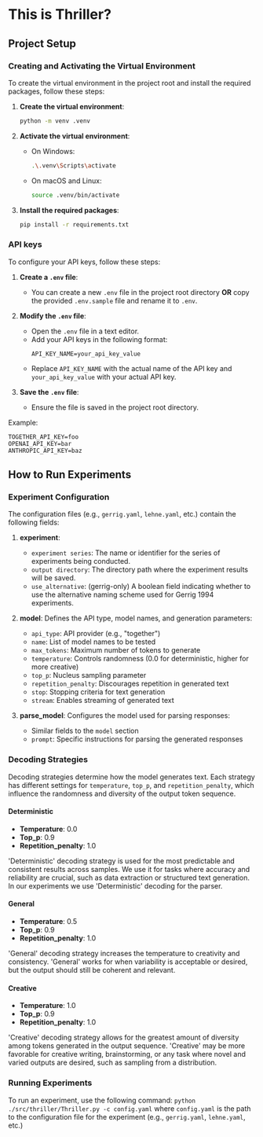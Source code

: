 # This is Thriller?

## Project Setup

### Creating and Activating the Virtual Environment

To create the virtual environment in the project root and install the required packages, follow these steps:

1. **Create the virtual environment**:
    ```sh
    python -m venv .venv
    ```

2. **Activate the virtual environment**:
    - On Windows:
        ```sh
        .\.venv\Scripts\activate
        ```
    - On macOS and Linux:
        ```sh
        source .venv/bin/activate
        ```

3. **Install the required packages**:
    ```sh
    pip install -r requirements.txt
    ```


<!-- ### precommit
Q: What is precommit?
A: precommit is a tool for managing and maintaining code quality.
- https://pre-commit.com/ -->

### API keys
To configure your API keys, follow these steps:

1. **Create a `.env` file**:
    - You can create a new `.env` file in the project root directory **OR** copy the provided `.env.sample` file and rename it to `.env`.

2. **Modify the `.env` file**:
    - Open the `.env` file in a text editor.
    - Add your API keys in the following format:
      ```
      API_KEY_NAME=your_api_key_value
      ```
    - Replace `API_KEY_NAME` with the actual name of the API key and `your_api_key_value` with your actual API key.

3. **Save the `.env` file**:
    - Ensure the file is saved in the project root directory.

Example:
```
TOGETHER_API_KEY=foo
OPENAI_API_KEY=bar
ANTHROPIC_API_KEY=baz
```

## How to Run Experiments

### Experiment Configuration

The configuration files (e.g., `gerrig.yaml`, `lehne.yaml`, etc.) contain the following fields:

1. **experiment**:
   - `experiment series`: The name or identifier for the series of experiments being conducted.
   - `output directory`: The directory path where the experiment results will be saved.
   - `use_alternative`: (gerrig-only) A boolean field indicating whether to use the alternative naming scheme used for Gerrig 1994 experiments.

2. **model**: Defines the API type, model names, and generation parameters:
   - `api_type`: API provider (e.g., "together")
   - `name`: List of model names to be tested
   - `max_tokens`: Maximum number of tokens to generate
   - `temperature`: Controls randomness (0.0 for deterministic, higher for more creative)
   - `top_p`: Nucleus sampling parameter
   - `repetition_penalty`: Discourages repetition in generated text
   - `stop`: Stopping criteria for text generation
   - `stream`: Enables streaming of generated text

3. **parse_model**: Configures the model used for parsing responses:
   - Similar fields to the `model` section
   - `prompt`: Specific instructions for parsing the generated responses

### Decoding Strategies

Decoding strategies determine how the model generates text. Each strategy has different settings for `temperature`, `top_p`, and `repetition_penalty`, which influence the randomness and diversity of the output token sequence.

#### Deterministic
- **Temperature**: 0.0
- **Top_p**: 0.9
- **Repetition_penalty**: 1.0

'Deterministic' decoding strategy is used for the most predictable and consistent results across samples. We use it for tasks where accuracy and reliability are crucial, such as data extraction or structured text generation. In our experiments we use 'Deterministic' decoding for the parser.

#### General
- **Temperature**: 0.5
- **Top_p**: 0.9
- **Repetition_penalty**: 1.0

'General' decoding strategy increases the temperature to  creativity and consistency. 'General' works for when variability is acceptable or desired, but the output should still be coherent and relevant.

#### Creative

- **Temperature**: 1.0
- **Top_p**: 0.9
- **Repetition_penalty**: 1.0

'Creative' decoding strategy allows for the greatest amount of diversity among tokens generated in the output sequence. 'Creative' may be more favorable for creative writing, brainstorming, or any task where novel and varied outputs are desired, such as sampling from a distribution.

### Running Experiments

To run an experiment, use the following command:
`python ./src/thriller/Thriller.py -c config.yaml`
where `config.yaml` is the path to the configuration file for the experiment (e.g., `gerrig.yaml`, `lehne.yaml`, etc.)